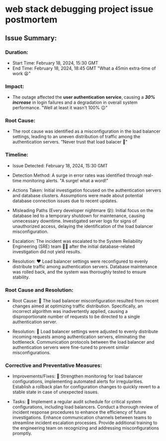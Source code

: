 # web stack debugging project issue postmortem
## Issue Summary:

### Duration:
* Start Time: February 18, 2024, 15:30 GMT
* End Time: February 18, 2024, 18:45 GMT "What a 45min extra-time of work :tired_face:"

### Impact:
* The outage affected the **user authentication service**, causing a ***30% increase*** in login failures and a degradation in overall system performance. "Well at least it wasn't 100% :wink:"

### Root Cause:
* The root cause was identified as a misconfiguration in the load balancer settings, leading to an uneven distribution of traffic among the authentication servers. "Never trust that load balacer :monocle_face:"

### Timeline:
* Issue Detected:
February 18, 2024, 15:30 GMT

* Detection Method:
A surge in error rates was identified through real-time monitoring alerts. "A surge! what a word!"

* Actions Taken:
Initial investigation focused on the authentication servers and database clusters.
Assumptions were made about potential database connection issues due to recent updates.

* Misleading Paths (Every developer nightmare :dizzy_face:):
Initial focus on the database led to a temporary shutdown for maintenance, causing unnecessary downtime.
Investigated server logs for signs of unauthorized access, delaying the identification of the load balancer misconfiguration.

* Escalation:
The incident was escalated to the System Reliability Engineering (SRE) team :technologist: after the initial database-related investigation did not yield results.

* Resolution: :heart:
Load balancer settings were reconfigured to evenly distribute traffic among authentication servers.
Database maintenance was rolled back, and the system was thoroughly tested to ensure stability.

### Root Cause and Resolution:
* Root Cause: :evergreen_tree:
The load balancer misconfiguration resulted from recent changes aimed at optimizing traffic distribution. Specifically, an incorrect algorithm was inadvertently applied, causing a disproportionate number of requests to be directed to a single authentication server.

* Resolution: :100:
Load balancer settings were adjusted to evenly distribute incoming requests among authentication servers, eliminating the bottleneck.
Communication protocols between the load balancer and authentication servers were fine-tuned to prevent similar misconfigurations.

### Corrective and Preventative Measures:

* Improvements/Fixes: :jigsaw:
Strengthen monitoring for load balancer configurations, implementing automated alerts for irregularities.
Establish a rollback plan for configuration changes to quickly revert to a stable state in case of unexpected issues.

* Tasks: :scroll:
Implement a regular audit schedule for critical system configurations, including load balancers.
Conduct a thorough review of incident response procedures to enhance the efficiency of future investigations.
Enhance communication channels between teams to streamline incident escalation processes.
Provide additional training to the engineering team on recognizing and addressing misconfigurations promptly.